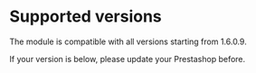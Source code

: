 
# Supported versions

The module is compatible with all versions starting from 1.6.0.9.

If your version is below, please update your Prestashop before.